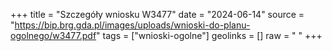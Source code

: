 +++
title = "Szczegóły wniosku W3477"
date = "2024-06-14"
source = "https://bip.brg.gda.pl/images/uploads/wnioski-do-planu-ogolnego/w3477.pdf"
tags = ["wnioski-ogolne"]
geolinks = []
raw = " "
+++





